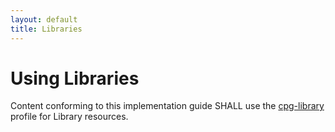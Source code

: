```yaml
---
layout: default
title: Libraries
---
```


# Using Libraries

Content conforming to this implementation guide SHALL use the [cpg-library](StructureDefinition-cpg-library.html) profile for Library resources.

